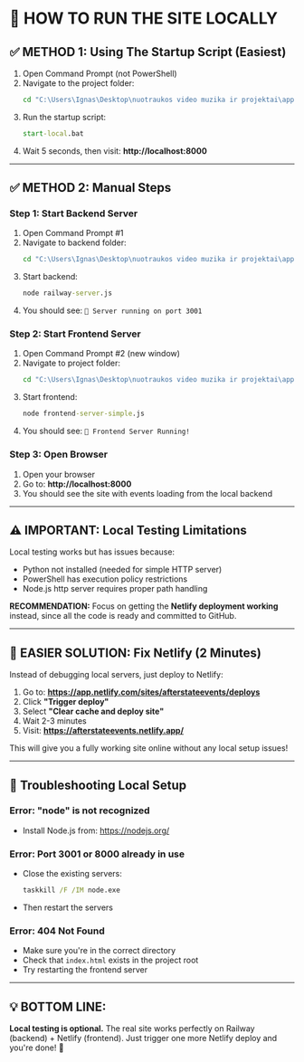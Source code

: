 # 🚀 HOW TO RUN THE SITE LOCALLY

## ✅ **METHOD 1: Using The Startup Script (Easiest)**

1. Open Command Prompt (not PowerShell)
2. Navigate to the project folder:
   ```cmd
   cd "C:\Users\Ignas\Desktop\nuotraukos video muzika ir projektai\apps\Cursor\fuxarterparty 2"
   ```
3. Run the startup script:
   ```cmd
   start-local.bat
   ```
4. Wait 5 seconds, then visit: **http://localhost:8000**

---

## ✅ **METHOD 2: Manual Steps**

### Step 1: Start Backend Server
1. Open Command Prompt #1
2. Navigate to backend folder:
   ```cmd
   cd "C:\Users\Ignas\Desktop\nuotraukos video muzika ir projektai\apps\Cursor\fuxarterparty 2\backend"
   ```
3. Start backend:
   ```cmd
   node railway-server.js
   ```
4. You should see: `🚀 Server running on port 3001`

### Step 2: Start Frontend Server
1. Open Command Prompt #2 (new window)
2. Navigate to project folder:
   ```cmd
   cd "C:\Users\Ignas\Desktop\nuotraukos video muzika ir projektai\apps\Cursor\fuxarterparty 2"
   ```
3. Start frontend:
   ```cmd
   node frontend-server-simple.js
   ```
4. You should see: `🚀 Frontend Server Running!`

### Step 3: Open Browser
1. Open your browser
2. Go to: **http://localhost:8000**
3. You should see the site with events loading from the local backend

---

## ⚠️ **IMPORTANT: Local Testing Limitations**

Local testing works but has issues because:
- Python not installed (needed for simple HTTP server)
- PowerShell has execution policy restrictions
- Node.js http server requires proper path handling

**RECOMMENDATION:** Focus on getting the **Netlify deployment working** instead, since all the code is ready and committed to GitHub.

---

## 🎯 **EASIER SOLUTION: Fix Netlify (2 Minutes)**

Instead of debugging local servers, just deploy to Netlify:

1. Go to: **https://app.netlify.com/sites/afterstateevents/deploys**
2. Click **"Trigger deploy"**
3. Select **"Clear cache and deploy site"**
4. Wait 2-3 minutes
5. Visit: **https://afterstateevents.netlify.app/**

This will give you a fully working site online without any local setup issues!

---

## 🐛 **Troubleshooting Local Setup**

### Error: "node" is not recognized
- Install Node.js from: https://nodejs.org/

### Error: Port 3001 or 8000 already in use
- Close the existing servers:
  ```cmd
  taskkill /F /IM node.exe
  ```
- Then restart the servers

### Error: 404 Not Found
- Make sure you're in the correct directory
- Check that `index.html` exists in the project root
- Try restarting the frontend server

---

## 💡 **BOTTOM LINE:**

**Local testing is optional.** The real site works perfectly on Railway (backend) + Netlify (frontend). Just trigger one more Netlify deploy and you're done! 🚀

